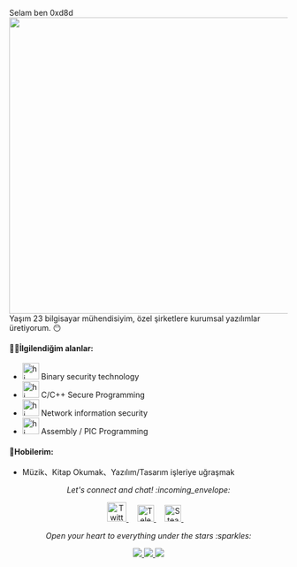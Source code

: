 Selam ben 0xd8d
<img align="right" src="https://lyshark.github.io/archive/README/Image/lyshark.png" width='553px' height='536px'>

Yaşım 23 bilgisayar mühendisiyim, özel şirketlere kurumsal yazılımlar üretiyorum. :no_mouth:


#### 👨‍💻İlgilendiğim alanlar:

- <img src="https://lyshark.github.io/archive/README/Image/snort.gif" width="30px" alt="hi"> Binary security technology
- <img src="https://lyshark.github.io/archive/README/Image/happy.gif" width="30px" alt="hi"> C/C++ Secure Programming
- <img src="https://lyshark.github.io/archive/README/Image/huff.gif" width="30px" alt="hi"> Network information security
- <img src="https://lyshark.github.io/archive/README/Image/stars.gif" width="30px" alt="hi"> Assembly / PIC Programming

#### :green_heart:Hobilerim:

- Müzik、Kitap Okumak、Yazılım/Tasarım işleriye uğraşmak

<p align="center"> 
  <i> Let's connect and chat! :incoming_envelope: </i>
</p>

<p align="center">
  <a href="https://twitter.com/"><img src="https://lyshark.github.io/archive/README/MySvgs/twitter.svg" width="35px" alt="Twitter">     </a> &nbsp; &nbsp;
  <a href="https://t.me/"><img src="https://lyshark.github.io/archive/README/MySvgs/telegram.svg" width="30px" alt="Telegram">    </a> &nbsp; &nbsp;
  <a href="https://steamcommunity.com/"><img src="https://lyshark.github.io/archive/README/MySvgs/steam.svg" width="30px" alt="Steam">    </a> &nbsp; &nbsp;
</p>

<p align="center">
  <i> Open your heart to everything under the stars :sparkles: </i>
</p>

<div align="center">
  <a href="https://github.com/vn7n24fzkq/github-profile-summary-cards">
    <img src="https://github-profile-summary-cards.vercel.app/api/cards/profile-details?username=lyshark&theme=github" />
  </a>
  <a href="https://github.com/vn7n24fzkq/github-profile-summary-cards">
    <img src="https://github-profile-summary-cards.vercel.app/api/cards/stats?username=lyshark&theme=github" />
  </a>
  <a href="https://github.com/vn7n24fzkq/github-profile-summary-cards">
    <img src="https://github-profile-summary-cards.vercel.app/api/cards/repos-per-language?username=lyshark&theme=github" />
  </a>
</div>

